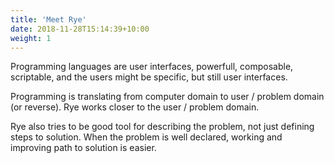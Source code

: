 ```yaml
---
title: 'Meet Rye'
date: 2018-11-28T15:14:39+10:00
weight: 1
---
```


Programming languages are user interfaces, powerfull, composable, scriptable, and the users might be specific, but still user interfaces.

Programming is translating from computer domain to user / problem domain (or reverse). Rye works closer to the user / problem domain. 

Rye also tries to be good tool for describing the problem, not just defining steps to solution. When the problem is well declared, working and improving path to solution is easier.
